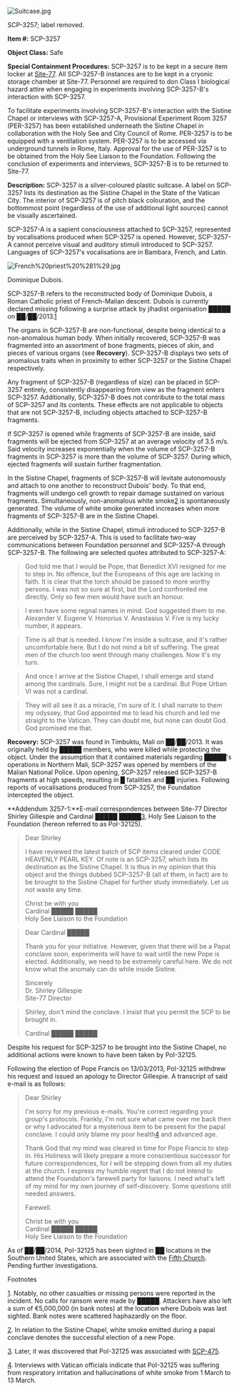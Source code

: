 ![Suitcase.jpg](http://www.scp-wiki.net/local--files/scp-3257/Suitcase.jpg)

SCP-3257; label removed.

**Item #:** SCP-3257

**Object Class:** Safe

**Special Containment Procedures:** SCP-3257 is to be kept in a secure item locker at [Site-77](/secure-facility-dossier-site-77). All SCP-3257-B instances are to be kept in a cryonic storage chamber at Site-77. Personnel are required to don Class I biological hazard attire when engaging in experiments involving SCP-3257-B's interaction with SCP-3257.

To facilitate experiments involving SCP-3257-B's interaction with the Sistine Chapel or interviews with SCP-3257-A, Provisional Experiment Room 3257 (PER-3257) has been established underneath the Sistine Chapel in collaboration with the Holy See and City Council of Rome. PER-3257 is to be equipped with a ventilation system. PER-3257 is to be accessed via underground tunnels in Rome, Italy. Approval for the use of PER-3257 is to be obtained from the Holy See Liaison to the Foundation. Following the conclusion of experiments and interviews, SCP-3257-B is to be returned to Site-77.

**Description:** SCP-3257 is a silver-coloured plastic suitcase. A label on SCP-3257 lists its destination as the Sistine Chapel in the State of the Vatican City. The interior of SCP-3257 is of pitch black colouration, and the bottommost point (regardless of the use of additional light sources) cannot be visually ascertained.

SCP-3257-A is a sapient consciousness attached to SCP-3257, represented by vocalisations produced when SCP-3257 is opened. However, SCP-3257-A cannot perceive visual and auditory stimuli introduced to SCP-3257. Languages of SCP-3257's vocalisations are in Bambara, French, and Latin.

![French%20priest%20%281%29.jpg](http://www.scp-wiki.net/local--files/scp-3257/French%20priest%20%281%29.jpg)

Dominique Dubois.

SCP-3257-B refers to the reconstructed body of Dominique Dubois, a Roman Catholic priest of French-Malian descent. Dubois is currently declared missing following a surprise attack by jihadist organisation █████ on ██/██/2013.[1](javascript:;)

The organs in SCP-3257-B are non-functional, despite being identical to a non-anomalous human body. When initially recovered, SCP-3257-B was fragmented into an assortment of bone fragments, pieces of skin, and pieces of various organs (see **Recovery**). SCP-3257-B displays two sets of anomalous traits when in proximity to either SCP-3257 or the Sistine Chapel respectively.

Any fragment of SCP-3257-B (regardless of size) can be placed in SCP-3257 entirely, consistently disappearing from view as the fragment enters SCP-3257. Additionally, SCP-3257-B does not contribute to the total mass of SCP-3257 and its contents. These effects are not applicable to objects that are not SCP-3257-B, including objects attached to SCP-3257-B fragments.

If SCP-3257 is opened while fragments of SCP-3257-B are inside, said fragments will be ejected from SCP-3257 at an average velocity of 3.5 m/s. Said velocity increases exponentially when the volume of SCP-3257-B fragments in SCP-3257 is more than the volume of SCP-3257. During which, ejected fragments will sustain further fragmentation.

In the Sistine Chapel, fragments of SCP-3257-B will levitate autonomously and attach to one another to reconstruct Dubois' body. To that end, fragments will undergo cell growth to repair damage sustained on various fragments. Simultaneously, non-anomalous white smoke[2](javascript:;) is spontaneously generated. The volume of white smoke generated increases when more fragments of SCP-3257-B are in the Sistine Chapel.

Additionally, while in the Sistine Chapel, stimuli introduced to SCP-3257-B are perceived by SCP-3257-A. This is used to facilitate two-way communications between Foundation personnel and SCP-3257-A through SCP-3257-B. The following are selected quotes attributed to SCP-3257-A:

> God told me that I would be Pope, that Benedict XVI resigned for me to step in. No offence, but the Europeans of this age are lacking in faith. It is clear that the torch should be passed to more worthy persons. I was not so sure at first, but the Lord confronted me directly. Only so few men would have such an honour.

> I even have some regnal names in mind. God suggested them to me. Alexander V. Eugene V. Honorius V. Anastasius V. Five is my lucky number, it appears.

> Time is all that is needed. I know I'm inside a suitcase, and it's rather uncomfortable here. But I do not mind a bit of suffering. The great men of the church too went through many challenges. Now it's my turn.

> And once I arrive at the Sistine Chapel, I shall emerge and stand among the cardinals. Sure, I might not be a cardinal. But Pope Urban VI was not a cardinal.

> They will all see it as a miracle, I'm sure of it. I shall narrate to them my odyssey, that God appointed me to lead his church and led me straight to the Vatican. They can doubt me, but none can doubt God. God promised me that.

**Recovery:** SCP-3257 was found in Timbuktu, Mali on ██/██/2013. It was originally held by █████ members, who were killed while protecting the object. Under the assumption that it contained materials regarding █████'s operations in Northern Mali, SCP-3257 was opened by members of the Malian National Police. Upon opening, SCP-3257 released SCP-3257-B fragments at high speeds, resulting in █ fatalities and ██ injuries. Following reports of vocalisations produced from SCP-3257, the Foundation intercepted the object.

**Addendum 3257-1:**E-mail correspondences between Site-77 Director Shirley Gillespie and Cardinal █████ █████[3](javascript:;), Holy See Liaison to the Foundation (hereon referred to as PoI-32125).

> Dear Shirley
> 
> I have reviewed the latest batch of SCP items cleared under CODE HEAVENLY PEARL KEY. Of note is an SCP-3257, which lists its destination as the Sistine Chapel. It is thus in my opinion that this object and the things dubbed SCP-3257-B (all of them, in fact) are to be brought to the Sistine Chapel for further study immediately. Let us not waste any time.
> 
> Christ be with you  
> Cardinal █████ █████  
> Holy See Liaison to the Foundation

> Dear Cardinal █████
> 
> Thank you for your initiative. However, given that there will be a Papal conclave soon, experiments will have to wait until the new Pope is elected. Additionally, we need to be extremely careful here. We do not know what the anomaly can do while inside Sistine.
> 
> Sincerely  
> Dr. Shirley Gillespie  
> Site-77 Director

> Shirley, don't mind the conclave. I insist that you permit the SCP to be brought in.
> 
> Cardinal █████ █████

Despite his request for SCP-3257 to be brought into the Sistine Chapel, no additional actions were known to have been taken by PoI-32125.

Following the election of Pope Francis on 13/03/2013, PoI-32125 withdrew his request and issued an apology to Director Gillespie. A transcript of said e-mail is as follows:

> Dear Shirley
> 
> I'm sorry for my previous e-mails. You're correct regarding your group's protocols. Frankly, I'm not sure what came over me back then or why I advocated for a mysterious item to be present for the papal conclave. I could only blame my poor health[4](javascript:;) and advanced age.
> 
> Thank God that my mind was cleared in time for Pope Francis to step in. His Holiness will likely prepare a more conscientious successor for future correspondences, for I will be stepping down from all my duties at the church. I express my humble regret that I do not intend to attend the Foundation's farewell party for liaisons. I need what's left of my mind for my own journey of self-discovery. Some questions still needed answers.
> 
> Farewell.
> 
> Christ be with you  
> Cardinal █████ █████  
> Holy See Liaison to the Foundation

As of ██/██/2014, PoI-32125 has been sighted in ██ locations in the Southern United States, which are associated with the [Fifth Church](/fifthist-hub). Pending further investigations.

Footnotes

[1](javascript:;). Notably, no other casualties or missing persons were reported in the incident. No calls for ransom were made by █████. Attackers have also left a sum of €5,000,000 (in bank notes) at the location where Dubois was last sighted. Bank notes were scattered haphazardly on the floor.

[2](javascript:;). In relation to the Sistine Chapel, white smoke emitted during a papal conclave denotes the successful election of a new Pope.

[3](javascript:;). Later, it was discovered that PoI-32125 was associated with [SCP-475](/scp-475).

[4](javascript:;). Interviews with Vatican officials indicate that PoI-32125 was suffering from respiratory irritation and hallucinations of white smoke from 1 March to 13 March.